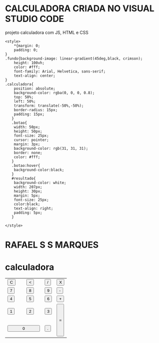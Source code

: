 # CALCULADORA CRIADA NO VISUAL STUDIO CODE
 projeto calculadora com JS, HTML e CSS


<!DOCTYPE html>
<html lang="en">
<head>
    <meta charset="UTF-8">
    <meta http-equiv="X-UA-Compatible" content="IE=edge">
    <meta name="viewport" content="width=device-width, initial-scale=1.0">
    <title>calculadora</title>
    
    <style>
        *{margin: 0;
        padding: 0;
    }
    .fundo{background-image: linear-gradient(45deg,black, crimson);
        height: 100vh;
        color: #fff;
        font-family: Arial, Helvetica, sans-serif;
        text-align: center;
    }
    .calculadora{
        position: absolute;
        background-color: rgba(0, 0, 0, 0.8);
        top: 50%; 
        left: 50%;
        transform: translate(-50%,-50%);
        border-radius: 15px;
        padding: 15px;
       }
       .botao{
        width: 50px;
        height: 50px;
        font-size: 25px;
        cursor: pointer;
        margin: 3px;
        background-color: rgb(31, 31, 31);
        border: none;
        color: #fff;
       }
       .botao:hover{
        background-color:black;
       }
       #resultado{
        background-color: white;
        width: 207px;
        height: 30px;
        margin: 5px;
        font-size: 25px;
        color:black;
        text-align: right;
        padding: 5px;
       }

    </style>
</head>
<body>
    <div class="fundo">
        <h1>RAFAEL S S MARQUES</h1>
        <div class="calculadora">
        <h1>calculadora</h1>
       <p id="resultado"> </p>
       <table>
        <tr>
            <td><button class="botao" onclick="clean()">C</button></td>
            <td><button class="botao" onclick="back()"><</button></td>
            <td><button class="botao" onclick="insert('/')">/</button></td>
            <td><button class="botao" onclick="insert('*')">X</button></td>
        </tr>
        <tr>
            <td><button class="botao" onclick="insert('7')">7</button></td>
            <td><button class="botao" onclick="insert('8')">8</button></td>
            <td><button class="botao" onclick="insert('9')">9</button></td>
            <td><button class="botao" onclick="insert('-')">-</button></td>
        </tr>
        <tr>
            <td><button class="botao" onclick="insert('4')">4</button></td>
            <td><button class="botao" onclick="insert('5')">5</button></td>
            <td><button class="botao" onclick="insert('6')">6</button></td>
            <td><button class="botao" onclick="insert('+')">+</button></td>
        </tr>
        <tr>
            <td><button class="botao" onclick="insert('1')">1</button></td>
            <td><button class="botao" onclick="insert('2')">2</button></td>
            <td><button class="botao" onclick="insert('3')">3</button></td>
            <td rowspan="2"><button class="botao" style="height: 106px;" onclick="calcular()">=</button></td>
        </tr>
        <tr>
            <td colspan="2"><button class="botao" style="width: 106px;" onclick="insert('0')">0</button></td>
            <td><button class="botao" onclick="insert('.')">.</button></td>
        </tr>
    </table>
</div>
</div>
<script>
function insert(num)
{
    var numero = document.getElementById('resultado').innerHTML;
    document.getElementById('resultado').innerHTML = numero + num;
}
function clean()
{
    document.getElementById('resultado').innerHTML = "";
}
function back()
{
    var resultado = document.getElementById('resultado').innerHTML;
    document.getElementById('resultado').innerHTML = resultado.substring(0, resultado.length -1);
}
function calcular()
{
    var resultado = document.getElementById('resultado').innerHTML;
    if(resultado)
    {
        document.getElementById('resultado').innerHTML = eval(resultado);
    }
    else
    {
        document.getElementById('resultado').innerHTML = "Nada..."
    }
}
</script>
</body>
</html>

